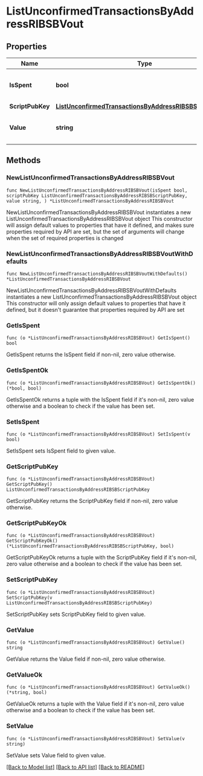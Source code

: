 # ListUnconfirmedTransactionsByAddressRIBSBVout

## Properties

Name | Type | Description | Notes
------------ | ------------- | ------------- | -------------
**IsSpent** | **bool** | Defines whether the output is spent or not. | 
**ScriptPubKey** | [**ListUnconfirmedTransactionsByAddressRIBSBScriptPubKey**](ListUnconfirmedTransactionsByAddressRIBSBScriptPubKey.md) |  | 
**Value** | **string** | Represents the sent/received amount. | 

## Methods

### NewListUnconfirmedTransactionsByAddressRIBSBVout

`func NewListUnconfirmedTransactionsByAddressRIBSBVout(isSpent bool, scriptPubKey ListUnconfirmedTransactionsByAddressRIBSBScriptPubKey, value string, ) *ListUnconfirmedTransactionsByAddressRIBSBVout`

NewListUnconfirmedTransactionsByAddressRIBSBVout instantiates a new ListUnconfirmedTransactionsByAddressRIBSBVout object
This constructor will assign default values to properties that have it defined,
and makes sure properties required by API are set, but the set of arguments
will change when the set of required properties is changed

### NewListUnconfirmedTransactionsByAddressRIBSBVoutWithDefaults

`func NewListUnconfirmedTransactionsByAddressRIBSBVoutWithDefaults() *ListUnconfirmedTransactionsByAddressRIBSBVout`

NewListUnconfirmedTransactionsByAddressRIBSBVoutWithDefaults instantiates a new ListUnconfirmedTransactionsByAddressRIBSBVout object
This constructor will only assign default values to properties that have it defined,
but it doesn't guarantee that properties required by API are set

### GetIsSpent

`func (o *ListUnconfirmedTransactionsByAddressRIBSBVout) GetIsSpent() bool`

GetIsSpent returns the IsSpent field if non-nil, zero value otherwise.

### GetIsSpentOk

`func (o *ListUnconfirmedTransactionsByAddressRIBSBVout) GetIsSpentOk() (*bool, bool)`

GetIsSpentOk returns a tuple with the IsSpent field if it's non-nil, zero value otherwise
and a boolean to check if the value has been set.

### SetIsSpent

`func (o *ListUnconfirmedTransactionsByAddressRIBSBVout) SetIsSpent(v bool)`

SetIsSpent sets IsSpent field to given value.


### GetScriptPubKey

`func (o *ListUnconfirmedTransactionsByAddressRIBSBVout) GetScriptPubKey() ListUnconfirmedTransactionsByAddressRIBSBScriptPubKey`

GetScriptPubKey returns the ScriptPubKey field if non-nil, zero value otherwise.

### GetScriptPubKeyOk

`func (o *ListUnconfirmedTransactionsByAddressRIBSBVout) GetScriptPubKeyOk() (*ListUnconfirmedTransactionsByAddressRIBSBScriptPubKey, bool)`

GetScriptPubKeyOk returns a tuple with the ScriptPubKey field if it's non-nil, zero value otherwise
and a boolean to check if the value has been set.

### SetScriptPubKey

`func (o *ListUnconfirmedTransactionsByAddressRIBSBVout) SetScriptPubKey(v ListUnconfirmedTransactionsByAddressRIBSBScriptPubKey)`

SetScriptPubKey sets ScriptPubKey field to given value.


### GetValue

`func (o *ListUnconfirmedTransactionsByAddressRIBSBVout) GetValue() string`

GetValue returns the Value field if non-nil, zero value otherwise.

### GetValueOk

`func (o *ListUnconfirmedTransactionsByAddressRIBSBVout) GetValueOk() (*string, bool)`

GetValueOk returns a tuple with the Value field if it's non-nil, zero value otherwise
and a boolean to check if the value has been set.

### SetValue

`func (o *ListUnconfirmedTransactionsByAddressRIBSBVout) SetValue(v string)`

SetValue sets Value field to given value.



[[Back to Model list]](../README.md#documentation-for-models) [[Back to API list]](../README.md#documentation-for-api-endpoints) [[Back to README]](../README.md)


